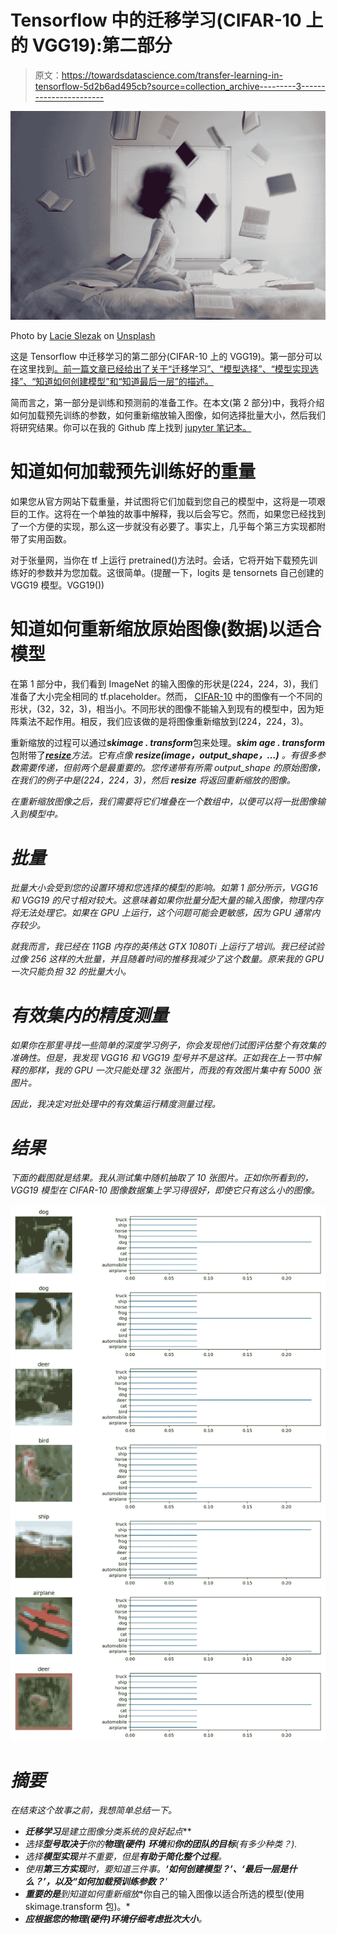 # Tensorflow 中的迁移学习(CIFAR-10 上的 VGG19):第二部分

> 原文：<https://towardsdatascience.com/transfer-learning-in-tensorflow-5d2b6ad495cb?source=collection_archive---------3----------------------->

![](img/b89d69732cdba9fe938c381d58fbf366.png)

Photo by [Lacie Slezak](https://unsplash.com/@nbb_photos?utm_source=medium&utm_medium=referral) on [Unsplash](https://unsplash.com?utm_source=medium&utm_medium=referral)

这是 Tensorflow 中迁移学习的第二部分(CIFAR-10 上的 VGG19)。第一部分可以在这里找到[。前一篇文章已经给出了关于“迁移学习”、“模型选择”、“模型实现选择”、“知道如何创建模型”和“知道最后一层”的描述。](https://medium.com/@parkchansung/transfer-learning-in-tensorflow-9e4f7eae3bb4)

简而言之，第一部分是训练和预测前的准备工作。在本文(第 2 部分)中，我将介绍如何加载预先训练的参数，如何重新缩放输入图像，如何选择批量大小，然后我们将研究结果。你可以在我的 Github 库上找到 [jupyter 笔记本。](https://github.com/deep-diver/CIFAR10-VGG19-Tensorflow)

# 知道如何加载预先训练好的重量

如果您从官方网站下载重量，并试图将它们加载到您自己的模型中，这将是一项艰巨的工作。这将在一个单独的故事中解释，我以后会写它。然而，如果您已经找到了一个方便的实现，那么这一步就没有必要了。事实上，几乎每个第三方实现都附带了实用函数。

对于张量网，当你在 tf 上运行 pretrained()方法时。会话，它将开始下载预先训练好的参数并为您加载。这很简单。(提醒一下，logits 是 tensornets 自己创建的 VGG19 模型。VGG19())

# 知道如何重新缩放原始图像(数据)以适合模型

在第 1 部分中，我们看到 ImageNet 的输入图像的形状是(224，224，3)，我们准备了大小完全相同的 tf.placeholder。然而， [CIFAR-10](https://www.cs.toronto.edu/~kriz/cifar.html) 中的图像有一个不同的形状，(32，32，3)，相当小。不同形状的图像不能输入到现有的模型中，因为矩阵乘法不起作用。相反，我们应该做的是将图像重新缩放到(224，224，3)。

重新缩放的过程可以通过***skimage . transform***包来处理。***skim age . transform***包附带了[***resize***](http://scikit-image.org/docs/dev/api/skimage.transform.html#skimage.transform.resize)*方法。它有点像 ***resize(image，output_shape，…)*** 。有很多参数需要传递，但前两个是最重要的。您传递带有所需 output_shape 的原始图像，在我们的例子中是(224，224，3)，然后 ***resize*** 将返回重新缩放的图像。*

*在重新缩放图像之后，我们需要将它们堆叠在一个数组中，以便可以将一批图像输入到模型中。*

# *批量*

*批量大小会受到您的设置环境和您选择的模型的影响。如第 1 部分所示，VGG16 和 VGG19 的尺寸相对较大。这意味着如果你批量分配大量的输入图像，物理内存将无法处理它。如果在 GPU 上运行，这个问题可能会更敏感，因为 GPU 通常内存较少。*

*就我而言，我已经在 11GB 内存的英伟达 GTX 1080Ti 上运行了培训。我已经试验过像 256 这样的大批量，并且随着时间的推移我减少了这个数量。原来我的 GPU 一次只能负担 32 的批量大小。*

# *有效集内的精度测量*

*如果你在那里寻找一些简单的深度学习例子，你会发现他们试图评估整个有效集的准确性。但是，我发现 VGG16 和 VGG19 型号并不是这样。正如我在上一节中解释的那样，我的 GPU 一次只能处理 32 张图片，而我的有效图片集中有 5000 张图片。*

*因此，我决定对批处理中的有效集运行精度测量过程。*

# *结果*

*下面的截图就是结果。我从测试集中随机抽取了 10 张图片。正如你所看到的，VGG19 模型在 CIFAR-10 图像数据集上学习得很好，即使它只有这么小的图像。*

*![](img/1ff16ef1f0544dc35d3a2caa92221cf3.png)*

# *摘要*

*在结束这个故事之前，我想简单总结一下。*

*   ***迁移学习**是**建立图像分类系统的良好起点***
*   *选择**型号取决于**你的**物理(硬件)** **环境**和**你的团队的目标**(有多少种类？).*
*   *选择**模型实现**并不重要，但是**有助于简化整个过程**。*
*   *使用**第三方实现**时，要知道三件事。**‘如何创建模型？’、‘最后一层是什么？’，以及“如何加载预训练参数？**'*
*   ***重要的是**到**知道如何重新缩放**你自己的输入图像以适合所选的模型(使用 skimage.transform 包)。*
*   ***应根据您的物理(硬件)环境仔细考虑批次大小**。*